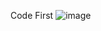 Code First
![image](https://github.com/phhtruc/CodeFirst/assets/102472897/42786869-954f-4b7e-9499-b9e95efd8df7)
